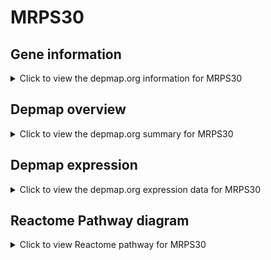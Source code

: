 <h1>MRPS30</h1>

<h2>Gene information</h2>
<details>
  <summary>Click to view the depmap.org information for MRPS30</summary>
  <iframe src="https://depmap.org/portal/gene/MRPS30?tab=about" style="border:none;width:100%;height:800px"></iframe>
</details>

<h2>Depmap overview</h2>
<details>
  <summary>Click to view the depmap.org summary for MRPS30</summary>
  <iframe src="https://depmap.org/portal/gene/MRPS30?tab=overview" style="border:none;width:100%;height:800px"></iframe>
</details>

<h2>Depmap expression</h2>
<details>
  <summary>Click to view the depmap.org expression data for MRPS30</summary>
  <iframe src="https://depmap.org/portal/gene/MRPS30?tab=characterization" style="border:none;width:100%;height:800px"></iframe>
</details>



<h2>Reactome Pathway diagram</h2>
<details>
  <summary>Click to view Reactome pathway for MRPS30</summary>
  <p>Mitochondrial translation termination</p>
  <iframe src="https://reactome.org/PathwayBrowser/#/R-HSA-5419276" style="border:none;width:100%;height:800px"></iframe>
</details>



